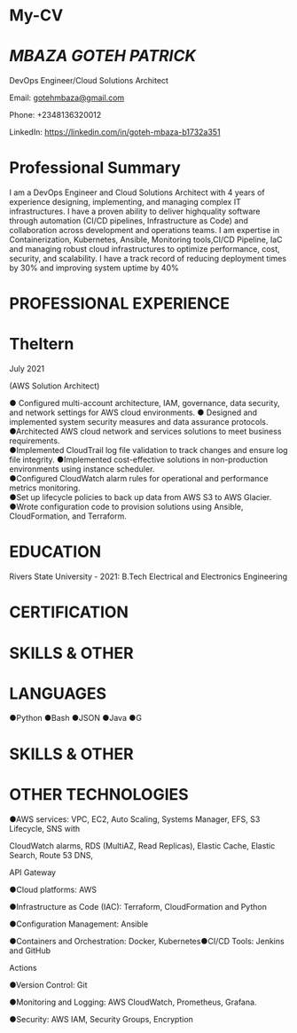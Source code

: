 # My-CV

# *MBAZA GOTEH PATRICK*

DevOps Engineer/Cloud Solutions Architect

Email: gotehmbaza@gmail.com

Phone: +2348136320012

LinkedIn: https://linkedin.com/in/goteh-mbaza-b1732a351

# Professional Summary

I am a DevOps Engineer and Cloud Solutions Architect with 4 years of experience designing,                                                                                                                                                                              implementing, and managing complex IT infrastructures. I have a proven ability to deliver highquality software through automation (CI/CD pipelines, Infrastructure as Code) and collaboration across development and operations teams. I am expertise in Containerization, Kubernetes, Ansible, Monitoring tools,CI/CD Pipeline, IaC and managing robust cloud infrastructures to optimize performance, cost, security, and scalability. I have a track record of reducing deployment times by 30% and improving system uptime by 40%

# PROFESSIONAL EXPERIENCE


# Theltern

July 2021

(AWS Solution Architect)

● Configured multi-account architecture, IAM, governance, data security, and network settings
for AWS cloud environments.
● Designed and implemented system security measures and data assurance                                                                                                                                                                      protocols.
●Architected AWS cloud network and services solutions to meet business                                                                                                                                                                 
requirements.                                                                                                                                                                                                                                                  
●Implemented CloudTrail log file validation to track changes and ensure log file integrity.
●Implemented cost-effective solutions in non-production environments using instance scheduler.                                                                                                                                                                                                                                                                                                                                                                                                               
●Configured CloudWatch alarm rules for operational and performance metrics monitoring.                                                                                                                                                                     
●Set up lifecycle policies to back up data from AWS S3 to AWS Glacier.                                                                                                                                                                                    
●Wrote configuration code to provision solutions using Ansible, CloudFormation, and Terraform.                                                                                                                                                                               

# EDUCATION                                                                                                                         
                                                                                                                                    
Rivers State University - 2021: B.Tech Electrical and Electronics Engineering                                                       
                                                                                                                                    
# CERTIFICATION                                                                                                                     
                                                                                                                                    
                                                                                                                                    
# SKILLS & OTHER 
# LANGUAGES

●Python ●Bash ●JSON ●Java ●G

# SKILLS & OTHER
# OTHER TECHNOLOGIES

●AWS services: VPC, EC2, Auto Scaling, Systems Manager, EFS, S3 Lifecycle, SNS with

CloudWatch alarms, RDS (MultiAZ, Read Replicas), Elastic Cache, Elastic Search, Route 53 DNS,

API Gateway

●Cloud platforms: AWS

●Infrastructure as Code (IAC): Terraform, CloudFormation and Python

●Configuration Management: Ansible

●Containers and Orchestration: Docker, Kubernetes●CI/CD Tools: Jenkins and GitHub                                        
                                                                                                                                    
Actions    

●Version Control: Git                                                                                                               
                                                                                                                                    
●Monitoring and Logging: AWS CloudWatch, Prometheus, Grafana.                                                                       
                                                                                                                                    
●Security: AWS IAM, Security Groups, Encryption
